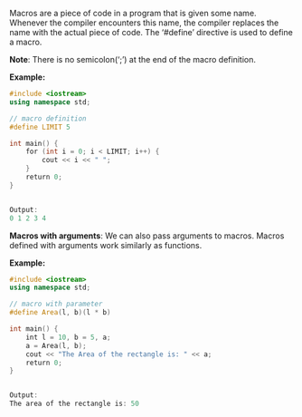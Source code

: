 Macros are a piece of code in a program that is given some name. Whenever the compiler encounters this name, the compiler replaces the name with the actual piece of code. The ‘#define’ directive is used to define a macro.

**Note**: There is no semicolon(‘;’) at the end of the macro definition.

**Example:**

```cpp
#include <iostream>
using namespace std;

// macro definition
#define LIMIT 5

int main() {
    for (int i = 0; i < LIMIT; i++) {
        cout << i << " ";
    }
    return 0;
}


Output:
0 1 2 3 4
```
**Macros with arguments**: We can also pass arguments to macros. Macros defined with arguments work similarly as functions.

**Example:**

```cpp
#include <iostream>
using namespace std;

// macro with parameter
#define Area(l, b)(l * b)

int main() {
    int l = 10, b = 5, a;
    a = Area(l, b);
    cout << "The Area of the rectangle is: " << a;
    return 0;
}


Output:
The area of the rectangle is: 50
```